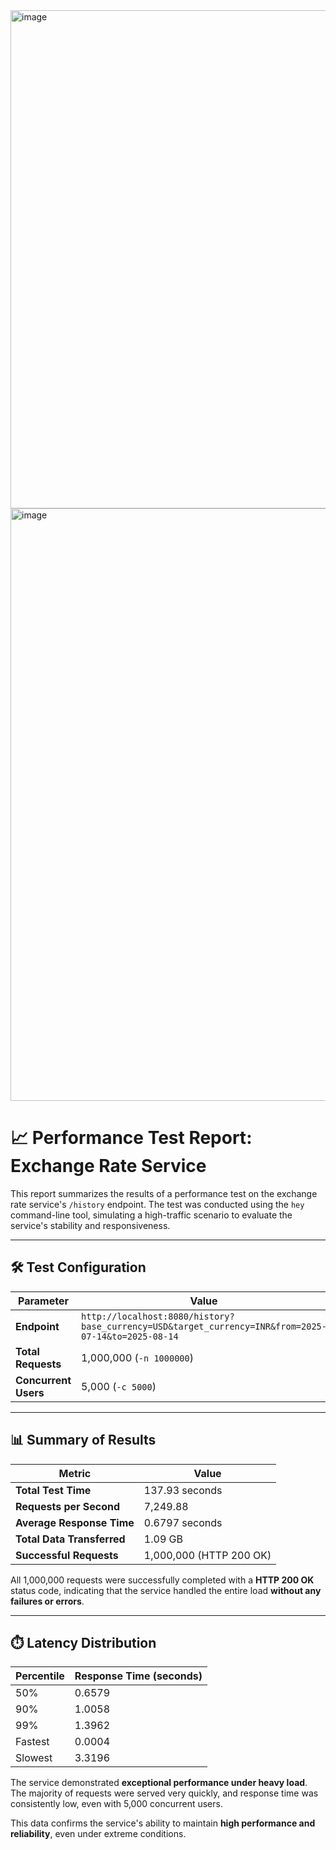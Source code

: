 <img width="997" height="797" alt="image" src="https://github.com/user-attachments/assets/f3614c43-751d-4242-bccc-308986c0ffd5" />


<img width="1549" height="948" alt="image" src="https://github.com/user-attachments/assets/1719963c-e0a4-4838-b99c-6c964df926b4" />


# 📈 Performance Test Report: Exchange Rate Service

This report summarizes the results of a performance test on the exchange rate service's `/history` endpoint. The test was conducted using the `hey` command-line tool, simulating a high-traffic scenario to evaluate the service's stability and responsiveness.

---

## 🛠️ Test Configuration

| Parameter            | Value                                                                                               |
| -------------------- | --------------------------------------------------------------------------------------------------- |
| **Endpoint**         | `http://localhost:8080/history?base_currency=USD&target_currency=INR&from=2025-07-14&to=2025-08-14` |
| **Total Requests**   | 1,000,000 (`-n 1000000`)                                                                            |
| **Concurrent Users** | 5,000 (`-c 5000`)                                                                                   |

---

## 📊 Summary of Results

| Metric                     | Value                   |
| -------------------------- | ----------------------- |
| **Total Test Time**        | 137.93 seconds          |
| **Requests per Second**    | 7,249.88                |
| **Average Response Time**  | 0.6797 seconds          |
| **Total Data Transferred** | 1.09 GB                 |
| **Successful Requests**    | 1,000,000 (HTTP 200 OK) |

All 1,000,000 requests were successfully completed with a **HTTP 200 OK** status code, indicating that the service handled the entire load **without any failures or errors**.

---

## ⏱️ Latency Distribution

| Percentile | Response Time (seconds) |
| ---------- | ----------------------- |
| 50%        | 0.6579                  |
| 90%        | 1.0058                  |
| 99%        | 1.3962                  |
| Fastest    | 0.0004                  |
| Slowest    | 3.3196                  |

The service demonstrated **exceptional performance under heavy load**. The majority of requests were served very quickly, and response time was consistently low, even with 5,000 concurrent users.

This data confirms the service's ability to maintain **high performance and reliability**, even under extreme conditions.



